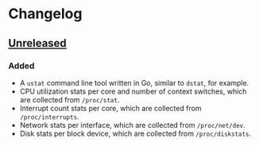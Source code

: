 # Changelog

## [Unreleased]
### Added
- A `ustat` command line tool written in Go, similar to `dstat`, for example.
- CPU utilization stats per core and number of context switches, which are collected from `/proc/stat`.
- Interrupt count stats per core, which are collected from `/proc/interrupts`.
- Network stats per interface, which are collected from `/proc/net/dev`.
- Disk stats per block device, which are collected from `/proc/diskstats`.

[Unreleased]: https://github.com/penberg/ustat/compare/8322e9b...HEAD
